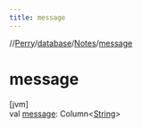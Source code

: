 ```yaml
---
title: message
---
```

//[Perry](../../../index.html)/[database](../index.html)/[Notes](index.html)/[message](message.html)



# message



[jvm]\
val [message](message.html): Column&lt;[String](https://kotlinlang.org/api/latest/jvm/stdlib/kotlin/-string/index.html)&gt;




